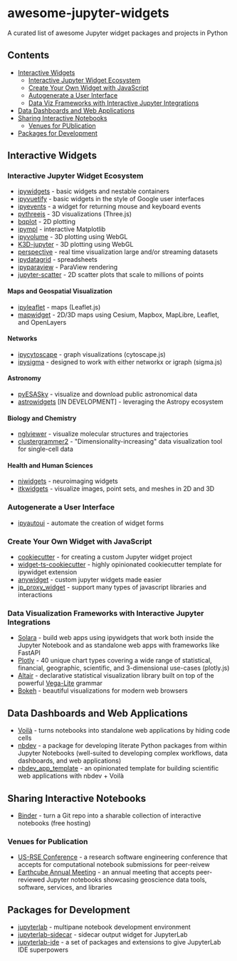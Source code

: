 # awesome-jupyter-widgets
A curated list of awesome Jupyter widget packages and projects in Python

## Contents

- [Interactive Widgets](#interactive-widgets)
  - [Interactive Jupyter Widget Ecosystem](#interactive-jupyter-widget-ecosystem)
  - [Create Your Own Widget with JavaScript](#create-your-own-widget-with-javascript)
  - [Autogenerate a User Interface](#autogenerate-a-user-interface)
  - [Data Viz Frameworks with Interactive Jupyter Integrations](#data-visualization-frameworks-with-interactive-jupyter-integrations)
- [Data Dashboards and Web Applications](#data-dashboards-and-web-applications)
- [Sharing Interactive Notebooks](#sharing-interactive-notebooks)
  - [Venues for PUblication](#venues-for-publication)
- [Packages for Development](#packages-for-development)
  
## Interactive Widgets

### Interactive Jupyter Widget Ecosystem

- [ipywidgets](https://ipywidgets.readthedocs.io/en/latest/) - basic widgets and nestable containers
- [ipyvuetify](https://github.com/widgetti/ipyvuetify) - basic widgets in the style of Google user interfaces
- [ipyevents](https://github.com/mwcraig/ipyevents) - a widget for returning mouse and keyboard events
- [pythreejs](https://github.com/jupyter-widgets/pythreejs) - 3D visualizations (Three.js)
- [bqplot](https://github.com/bqplot/bqplot) - 2D plotting
- [ipympl](https://github.com/matplotlib/ipympl) - interactive Matplotlib
- [ipyvolume](https://github.com/widgetti/ipyvolume) - 3D plotting using WebGL
- [K3D-jupyter](https://github.com/K3D-tools/K3D-jupyter) - 3D plotting using WebGL
- [perspective](https://github.com/finos/perspective) - real time visualization large and/or streaming datasets
- [ipydatagrid](https://github.com/bloomberg/ipydatagrid) - spreadsheets
- [ipyparaview](https://github.com/NVIDIA/ipyparaview) - ParaView rendering 
- [jupyter-scatter](https://github.com/flekschas/jupyter-scatter) - 2D scatter plots that scale to millions of points 

#### Maps and Geospatial Visualization
- [ipyleaflet](https://github.com/jupyter-widgets/ipyleaflet) - maps (Leaflet.js)
- [mapwidget](https://github.com/opengeos/mapwidget) - 2D/3D maps using Cesium, Mapbox, MapLibre, Leaflet, and OpenLayers 

#### Networks
- [ipycytoscape](https://github.com/cytoscape/ipycytoscape) - graph visualizations (cytoscape.js)
- [ipysigma](https://github.com/medialab/ipysigma) - designed to work with either networkx or igraph (sigma.js)

#### Astronomy
- [pyESASky](https://github.com/esdc-esac-esa-int/pyesasky) - visualize and download public astronomical data
- [astrowidgets](https://github.com/astropy/astrowidgets) [IN DEVELOPMENT] - leveraging the Astropy ecosystem

#### Biology and Chemistry
- [nglviewer](https://github.com/nglviewer/nglview) - visualize molecular structures and trajectories
- [clustergrammer2](https://github.com/ismms-himc/clustergrammer2) -  "Dimensionality-increasing" data visualization tool for single-cell data

#### Health and Human Sciences
- [niwidgets](https://github.com/nipy/niwidgets) - neuroimaging widgets
- [itkwidgets](https://github.com/InsightSoftwareConsortium/itkwidgets) - visualize images, point sets, and meshes in 2D and 3D

### Autogenerate a User Interface
- [ipyautoui](https://github.com/maxfordham/ipyautoui) - automate the creation of widget forms

### Create Your Own Widget with JavaScript

- [cookiecutter](https://github.com/jupyter-widgets/widget-cookiecutter) - for creating a custom Jupyter widget project
- [widget-ts-cookiecutter](https://github.com/jupyter-widgets/widget-ts-cookiecutter) - highly opinionated cookiecutter template for ipywidget extension
- [anywidget](https://github.com/manzt/anywidget) - custom jupyter widgets made easier
- [jp_proxy_widget](https://github.com/AaronWatters/jp_proxy_widget) - support many types of javascript libraries and interactions


### Data Visualization Frameworks with Interactive Jupyter Integrations

- [Solara](https://solara.dev/) - build web apps using ipywidgets that work both inside the Jupyter Notebook and as standalone web apps with frameworks like FastAPI
- [Plotly](https://plotly.com/python/getting-started/) - 40 unique chart types covering a wide range of statistical, financial, geographic, scientific, and 3-dimensional use-cases (plotly.js)
- [Altair](https://altair-viz.github.io/user_guide/interactions.html#interactive-charts) - declarative statistical visualization library built on top of the powerful [Vega-Lite](https://vega.github.io/vega-lite/) grammar
- [Bokeh](https://github.com/bokeh/jupyter_bokeh) - beautiful visualizations for modern web browsers

## Data Dashboards and Web Applications

- [Voilà](https://github.com/voila-dashboards/voila) - turns notebooks into standalone web applications by hiding code cells
- [nbdev](https://github.com/fastai/nbdev) - a package for developing literate Python packages from within Jupyter Notebooks (well-suited to developing complex workflows, data dashboards, and web applications)
- [nbdev_app_template](https://github.com/nicole-brewer/nbdev_app_template) - an opinionated template for building scientific web applications with nbdev + Voilà

## Sharing Interactive Notebooks
- [Binder](https://mybinder.org/) - turn a Git repo into a sharable collection of interactive notebooks (free hosting)

### Venues for Publication
- [US-RSE Conference](https://us-rse.org/usrse23/participate/notebooks/) - a research software engineering conference that accepts for computational notebook submissions for peer-reivew
- [Earthcube Annual Meeting](https://www.earthcube.org/notebooks) - an annual meeting that accepts peer-reviewed Jupyter notebooks showcasing geoscience data tools, software, services, and libraries

## Packages for Development

- [jupyterlab](https://github.com/jupyterlab/jupyterlab) - multipane notebook development environment
- [jupyterlab-sidecar](https://github.com/jupyter-widgets/jupyterlab-sidecar) - sidecar output widget for JupyterLab
- [jupyterlab-ide](https://github.com/nicole-brewer/jupyterlab-ide) - a set of packages and extensions to give JupyterLab IDE superpowers
